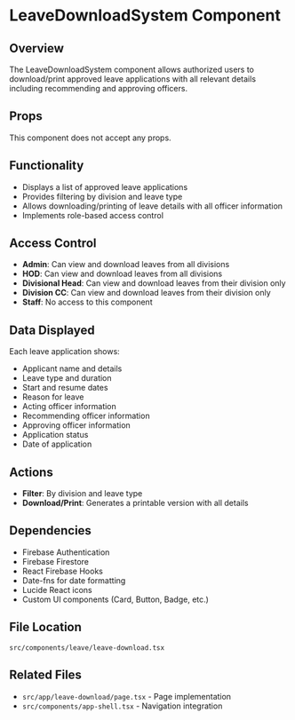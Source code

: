 # LeaveDownloadSystem Component

## Overview
The LeaveDownloadSystem component allows authorized users to download/print approved leave applications with all relevant details including recommending and approving officers.

## Props
This component does not accept any props.

## Functionality
- Displays a list of approved leave applications
- Provides filtering by division and leave type
- Allows downloading/printing of leave details with all officer information
- Implements role-based access control

## Access Control
- **Admin**: Can view and download leaves from all divisions
- **HOD**: Can view and download leaves from all divisions
- **Divisional Head**: Can view and download leaves from their division only
- **Division CC**: Can view and download leaves from their division only
- **Staff**: No access to this component

## Data Displayed
Each leave application shows:
- Applicant name and details
- Leave type and duration
- Start and resume dates
- Reason for leave
- Acting officer information
- Recommending officer information
- Approving officer information
- Application status
- Date of application

## Actions
- **Filter**: By division and leave type
- **Download/Print**: Generates a printable version with all details

## Dependencies
- Firebase Authentication
- Firebase Firestore
- React Firebase Hooks
- Date-fns for date formatting
- Lucide React icons
- Custom UI components (Card, Button, Badge, etc.)

## File Location
`src/components/leave/leave-download.tsx`

## Related Files
- `src/app/leave-download/page.tsx` - Page implementation
- `src/components/app-shell.tsx` - Navigation integration